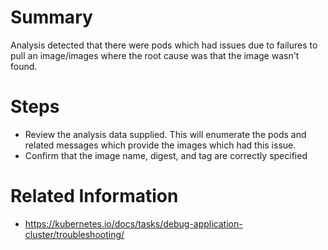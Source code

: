 # Summary
Analysis detected that there were pods which had issues due to failures to pull an image/images where the root cause was that the image wasn't found.

# Steps
* Review the analysis data supplied. This will enumerate the pods and related messages which provide the images which had this issue.
* Confirm that the image name, digest, and tag are correctly specified 

# Related Information
* https://kubernetes.io/docs/tasks/debug-application-cluster/troubleshooting/
